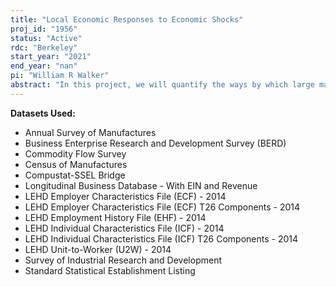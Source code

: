 ```yaml
---
title: "Local Economic Responses to Economic Shocks"
proj_id: "1956"
status: "Active"
rdc: "Berkeley"
start_year: "2021"
end_year: "nan"
pi: "William R Walker"
abstract: "In this project, we will quantify the ways by which large manufacturing facilities contribute to local economic well-being. In so doing, we will provide evidence about the cost-effectiveness of increasingly popular government incentives designed to encourage manufacturers to locate or remain in a community. Since manufacturing decline has been ongoing for decades, we require data from the Longitudinal Business Database, Annual Survey and Census of Manufactures starting 1963. To identify effects to the local economy we will use several Longitudinal Employer-Household Dynamics (LEHD) Infrastructure Files. The persistent decline of the manufacturing sector in theUnited States overthe past 30 years has had profound implications for communities dependent on manufacturing plants for their economic livelihood. What happens when those plants closeor leave?"
---
```


**Datasets Used:**

  - Annual Survey of Manufactures 
  - Business Enterprise Research and Development Survey (BERD) 
  - Commodity Flow Survey 
  - Census of Manufactures 
  - Compustat-SSEL Bridge 
  - Longitudinal Business Database - With EIN and Revenue 
  - LEHD Employer Characteristics File (ECF) - 2014 
  - LEHD Employer Characteristics File (ECF) T26 Components - 2014 
  - LEHD Employment History File (EHF) - 2014 
  - LEHD Individual Characteristics File (ICF) - 2014 
  - LEHD Individual Characteristics File (ICF) T26 Components - 2014 
  - LEHD Unit-to-Worker (U2W) - 2014 
  - Survey of Industrial Research and Development 
  - Standard Statistical Establishment Listing 

